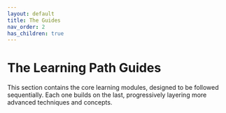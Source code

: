 ```yaml
---
layout: default
title: The Guides
nav_order: 2
has_children: true
---
```


# The Learning Path Guides

This section contains the core learning modules, designed to be followed sequentially. Each one builds on the last, progressively layering more advanced techniques and concepts.
